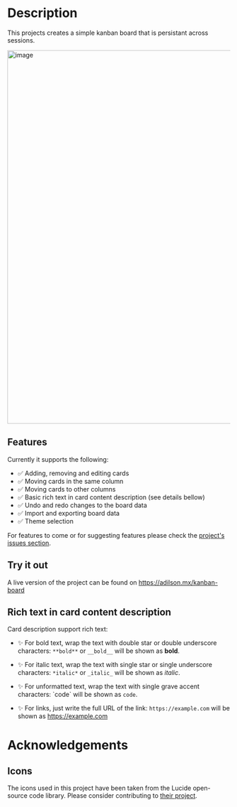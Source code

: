  # Description

This projects creates a simple kanban board that is persistant across sessions.

<img width="1736" height="841" alt="image" src="https://github.com/user-attachments/assets/fefa6f95-98e1-4e78-b4d5-9c8c580cea6a" />


## Features

Currently it supports the following:

- ✅ Adding, removing and editing cards
- ✅ Moving cards in the same column
- ✅ Moving cards to other columns
- ✅ Basic rich text in card content description (see details bellow)
- ✅ Undo and redo changes to the board data
- ✅ Import and exporting board data
- ✅ Theme selection

For features to come or for suggesting features please check the [project's issues section](https://github.com/2alin/kanban-board/issues).


## Try it out

A live version of the project can be found on https://adilson.mx/kanban-board

## Rich text in card content description

Card description support rich text:

- ✨ For bold text, wrap the text with double star or double underscore characters: `**bold**` or `__bold__` will be shown as **bold**.

- ✨ For italic text, wrap the text with single star or single underscore characters: `*italic*` or `_italic_` will be shown as _italic_.

- ✨ For unformatted text, wrap the text with single grave accent characters: \`code\` will be shown as `code`.

- ✨ For links, just write the full URL of the link: `https://example.com` will be shown as https://example.com


# Acknowledgements

## Icons

The icons used in this project have been taken from the Lucide open-source code library. Please consider contributing to [their project](https://github.com/lucide-icons/lucide).
